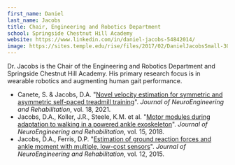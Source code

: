 ```yaml
---
first_name: Daniel
last_name: Jacobs
title: Chair, Engineering and Robotics Department
school: Springside Chestnut Hill Academy
website: https://www.linkedin.com/in/daniel-jacobs-54842014/
image: https://sites.temple.edu/rise/files/2017/02/DanielJacobsSmall-300x287.jpg
---
```

Dr. Jacobs is the Chair of the Engineering and Robotics Department and Springside Chestnut Hill Academy. His primary research focus is in wearable robotics and augmenting human gait performance.
* Canete, S. & Jacobs, D.A. "[Novel velocity estimation for symmetric and asymmetric self-paced treadmill training](https://dx.doi.org/10.1186/s12984-021-00825-3)". _Journal of NeuroEngineering and Rehabilitation_, vol. 18, 2021.
* Jacobs, D.A., Koller, J.R., Steele, K.M. et al. "[Motor modules during adaptation to walking in a powered ankle exoskeleton](https://doi.org/10.1186/s12984-017-0343-x)". _Journal of NeuroEngineering and Rehabilitation_, vol. 15, 2018.
* Jacobs, D.A., Ferris, D.P. "[Estimation of ground reaction forces and ankle moment with multiple, low-cost sensors](https://www.ncbi.nlm.nih.gov/pmc/articles/PMC4606964/)". _Journal of NeuroEngineering and Rehabilitation_, vol. 12, 2015.
